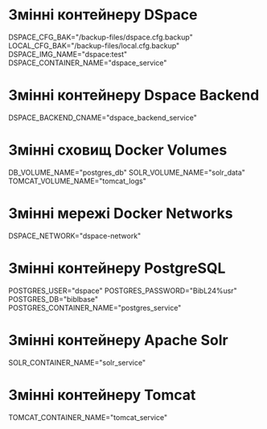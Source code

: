 # Змінні контейнеру DSpace
DSPACE_CFG_BAK="/backup-files/dspace.cfg.backup"
LOCAL_CFG_BAK="/backup-files/local.cfg.backup"
DSPACE_IMG_NAME="dspace:test"
DSPACE_CONTAINER_NAME="dspace_service"
# Змінні контейнеру Dspace Backend
DSPACE_BACKEND_CNAME="dspace_backend_service"
# Змінні сховищ Docker Volumes
DB_VOLUME_NAME="postgres_db"
SOLR_VOLUME_NAME="solr_data"
TOMCAT_VOLUME_NAME="tomcat_logs"
# Змінні мережі Docker Networks
DSPACE_NETWORK="dspace-network"
# Змінні контейнеру PostgreSQL 
POSTGRES_USER="dspace"
POSTGRES_PASSWORD="BibL24%usr"
POSTGRES_DB="biblbase"
POSTGRES_CONTAINER_NAME="postgres_service"
# Змінні контейнеру Apache Solr
SOLR_CONTAINER_NAME="solr_service"
# Змінні контейнеру Tomcat
TOMCAT_CONTAINER_NAME="tomcat_service"


